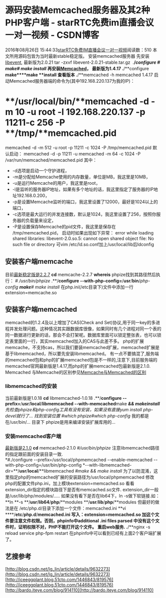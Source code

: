 # 源码安装Memcached服务器及其2种PHP客户端 - starRTC免费im直播会议一对一视频 - CSDN博客
2016年08月26日 15:44:33[starRTC免费IM直播会议一对一视频](https://me.csdn.net/elesos)阅读数：510
本文所用源码包皆为当时最新stable稳定版。
安装memcached服务器
先安装[libevent](http://libevent.org/), 最新版为2.0.21
tar -zxvf libevent-2.0.21-stable.tar.gz 
.**/**configure
*# make**# make install*
再安装[Memcached](http://memcached.org/)， 最新版为1.4.17
.**/**configure 
**make****make  ****install**
查看版本
.**/**memcached -h
memcached 1.4.17
启动Memcached服务器端的命令为(其中192.168.220.137为我的IP)：
# **/**usr**/**local**/**bin**/**memcached -d -m 10 -u root -l 192.168.220.137 -p 11211-c 256 -P **/**tmp**/**memcached.pid
memcached -d -m 512 -u root -p 11211 -c 1024 -P /tmp/memcached.pid
默认启动：
memcached -d -p 11211 -u memcached -m 64 -c 1024 -P /var/run/memcached/memcached.pid
其中：
- -d选项是启动一个守护进程，
- -m是分配给Memcache使用的内存数量，单位是MB，我这里是10MB，
- -u是运行Memcache的用户，我这里是root，
- -l是监听的服务器IP地址，如果有多个地址的话，我这里指定了服务器的IP地址192.168.0.200，
- -p是设置Memcache监听的端口，我这里设置了12000，最好是1024以上的端口，
- -c选项是最大运行的并发连接数，默认是1024，我这里设置了256，按照你服务器的负载量来设定，
- -P是设置保存Memcache的pid文件，我这里是保存在 /tmp/memcached.pid，
启动时如果出现如下异常：
error while loading shared libraries: libevent-2.0.so.5: cannot open shared object file: No such file or directory
可vim /etc/ld.so.conf加上/usr/local/lib后ldconfig
## 安装客户端memcache
目前[最新稳定版是2.2.7](http://pecl.php.net/package/memcache)
**cd** memcache-2.2.7
**whereis** phpize找到其路径然后执行：
*# /usr/bin/phpize*
.**/**configure --with-php-config=**/**usr**/**bin**/**php-config
**make***# make install*
在php.ini(/etc目录下)文件中添加一行
extension=memcache.so
## 安装客户端memcached
memcached的1.2.4及以上增加了CAS(Check and Set)协议,用于同一key的多进程并发处理问题。这种情况其实跟数据库很像，如果同时有几个进程对同一个表的同一数据进行更新的话，那会不会打架呢。数据库里面可以锁定整张表，也可以锁定表里面的一行，其实memcached加入的CAS与此差不多。
php的扩展memcache，不支持cas，所以我们要装memcached扩展，memcached扩展是基于libmemcached，所以要先安装libmemcached。
有一点不要搞混了,服务端的memcached包和php的扩展memcached包是不一样的,注意下,目前服务端的memcached官网最新版是1.4.17,而php的扩展memcached包最新版是2.1.0.
Memcached 与Memcache的区别参见[Memcache与Memcached的区别](http://172.30.24.252/elesos_com/index.php?title=Memcache%E4%B8%8EMemcached%E7%9A%84%E5%8C%BA%E5%88%AB)
### libmemcached的安装
当前最新版是1.0.18
**cd** libmemcached-1.0.18
.**/**configure --prefix=**/**usr**/**local**/**libmemcached --with-memcached**make ****&& ****make****install**
先检查phpize和php-config工具有没有安装，如果没有直接yum install php-devel就行了... 找到安装位置
*#which phpize**#which php-config*
我的都是在/usr/bin/... 目录下 phpize是用来编译安装扩展库用的...
### 安装memcached客户端
[最新版是2.1.0](http://pecl.php.net/package/memcached)
**cd** memcached-2.1.0 
*#/usr/bin/phpize*
注意libmemcached路径的指定跟前面的安装目录一致.  
*#./configure --prefix=/usr/local/phpmemcached --enable-memcached --with-php-config=/usr/bin/php-config *--with-libmemcached-dir=**/**usr**/**local**/**libmemcached
*#make  && make install*
为了以防混淆，这里指定php的memcached扩展的安装路径为/usr/local/phpmemcached
修改php的配置文件php.ini，加上模块extension=memcached.so
看看extension_dir指定的模块路径下是否有memcached.so文件.
extension_dir一般是/usr/lib/php/modules/..... 如果没有看下是否在lib64下，ln -s做下软链接.如：
**ln **-s **/**usr**/**lib64**/**php**/**modules  **/**usr**/**lib**/**php**/**modules
但最好的做法是在 /etc/php.d/目录下添加一个文件：memcached.ini
**vi ****/**etc**/**php.d**/**memcached.ini
写入：extension=memcached.so
加这个文件要注意文件权限。否则，phpinfo中additional .ini files parsed 中没有这个文件时，证明权限不对，PHP不能打开这个文件。
重启web服务.
.**/**nginx -s reload
service php-fpm restart
在phpinfo中可以看到已经有上面2个客户端扩展了。
## 艺搜参考
[http://blog.csdn.net/lg_lin/article/details/9632273](http://blog.csdn.net/lg_lin/article/details/9632273)
[http://iceeggplant.blog.51cto.com/1446843/819576](http://iceeggplant.blog.51cto.com/1446843/819576)
[http://bardo.iteye.com/blog/914110](http://bardo.iteye.com/blog/914110)
